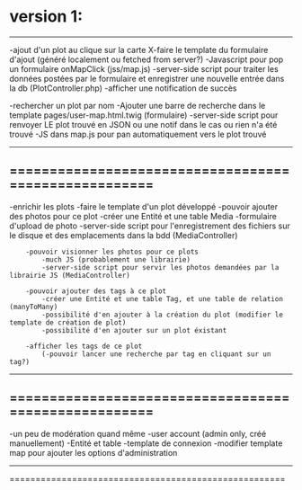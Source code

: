 version 1:
=====================================================
-----------------------------------------------------

-ajout d'un plot au clique sur la carte
	X-faire le template du formulaire d'ajout (généré localement ou fetched from server?)
	-Javascript pour pop un formulaire onMapClick (jss/map.js)
	-server-side script pour traiter les données postées par le formulaire et enregistrer une nouvelle entrée dans la db (PlotController.php)
	-afficher une notification de succès

-rechercher un plot par nom
	-Ajouter une barre de recherche dans le template pages/user-map.html.twig (formulaire)
	-server-side script pour renvoyer LE plot trouvé en JSON ou une notif dans le cas ou rien n'a été trouvé
	-JS dans map.js pour pan automatiquement vers le plot trouvé

-----------------------------------------------------
=====================================================
-----------------------------------------------------
-enrichir les plots
	-faire le template d'un plot développé
		-pouvoir ajouter des photos pour ce plot
			-créer une Entité et une table Media
			-formulaire d'upload de photo
			-server-side script pour l'enregistrement des fichiers sur le disque et des emplacements dans la bdd (MediaController)

		-pouvoir visionner les photos pour ce plots
			-much JS (probablement une librairie)
			-server-side script pour servir les photos demandées par la librairie JS (MediaController)

		-pouvoir ajouter des tags à ce plot
			-créer une Entité et une table Tag, et une table de relation (manyToMany)
			-possibilité d'en ajouter à la création du plot (modifier le template de création de plot)
			-possibilité d'en ajouter sur un plot éxistant

		-afficher les tags de ce plot
			(-pouvoir lancer une recherche par tag en cliquant sur un tag?)

-----------------------------------------------------
=====================================================
-----------------------------------------------------
-un peu de modération quand même
	-user account (admin only, créé manuellement)
		-Entité et table
	-template de connexion
	-modifier template map pour ajouter les options d'administration

-----------------------------------------------------
=====================================================